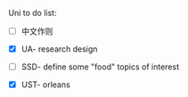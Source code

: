 Uni to do list:
- [ ] 中文作则
- [x] UA- research design
- [ ] SSD- define some "food" topics of interest
- [x] UST- orleans 

